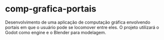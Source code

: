 # comp-grafica-portais
Desenvolvimento de uma aplicação de computação gráfica envolvendo portais em que o usuário pode se locomover entre eles. O projeto utilizará o Godot como engine e o Blender para modelagem.
